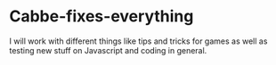 # Cabbe-fixes-everything
 I will work with different things like tips and tricks for games as well as testing new stuff on Javascript and coding in general.
